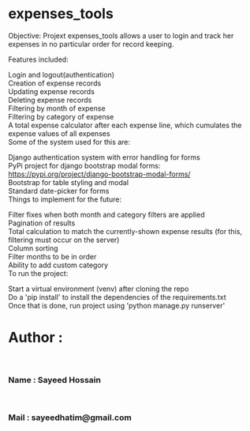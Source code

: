 # expenses_tools <br>
Objective: Projext expenses_tools allows a user to login and track her expenses in no particular order for record keeping.<br>

Features included:<br>

Login and logout(authentication)<br>
Creation of expense records <br>
Updating expense records<br>
Deleting expense records<br>
Filtering by month of expense<br>
Filtering by category of expense<br>
A total expense calculator after each expense line, which cumulates the expense values of all expenses<br>
Some of the system used for this are:<br>

Django authentication system with error handling for forms<br>
PyPi project for django bootstrap modal forms: https://pypi.org/project/django-bootstrap-modal-forms/<br>
Bootstrap for table styling and modal<br>
Standard date-picker for forms<br>
Things to implement for the future:<br>

Filter fixes when both month and category filters are applied<br>
Pagination of results<br>
Total calculation to match the currently-shown expense results (for this, filtering must occur on the server)<br>
Column sorting<br>
Filter months to be in order<br>
Ability to add custom category<br>
To run the project:<br>

Start a virtual environment (venv) after cloning the repo<br>
Do a 'pip install' to install the dependencies of the requirements.txt<br>
Once that is done, run project using 'python manage.py runserver'<br>

<h1>Author : </h1><br>
<h3>Name : Sayeed Hossain</h3><br>
<h3>Mail : sayeedhatim@gmail.com</h3>
